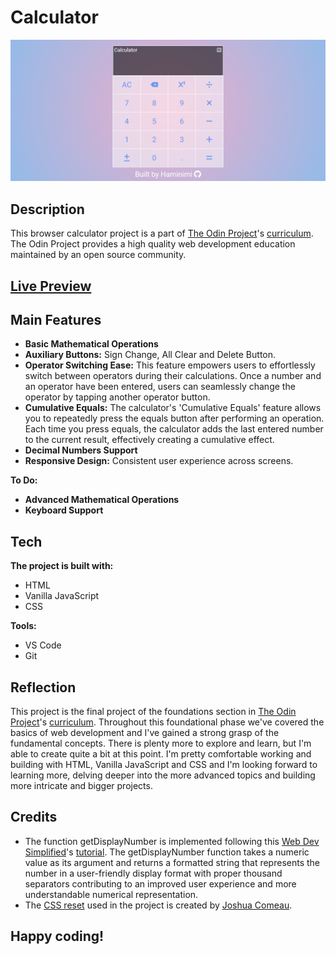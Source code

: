 # Calculator
![Screenshot of the Calculator app.](/screenshot.png)
## Description
This browser calculator project is a part of [The Odin Project](https://www.theodinproject.com/dashboard)'s [curriculum](https://www.theodinproject.com/lessons/foundations-calculator). The Odin Project provides a high quality web development education maintained by an open source community.
## [Live Preview](https://haminimi.github.io/calculator/)
## Main Features
- **Basic Mathematical Operations**
- **Auxiliary Buttons:** Sign Change, All Clear and Delete Button.
- **Operator Switching Ease:** This feature empowers users to effortlessly switch between operators during their calculations. Once a number and an operator have been entered, users can seamlessly change the operator by tapping another operator button.
- **Cumulative Equals:** The calculator's 'Cumulative Equals' feature allows you to repeatedly press the equals button after performing an operation. Each time you press equals, the calculator adds the last entered number to the current result, effectively creating a cumulative effect.
- **Decimal Numbers Support**
- **Responsive Design:** Consistent user experience across screens.

**To Do:**
- **Advanced Mathematical Operations**
- **Keyboard Support**
## Tech
**The project is built with:**
- HTML
- Vanilla JavaScript
- CSS

**Tools:**
- VS Code
- Git
## Reflection
This project is the final project of the foundations section in [The Odin Project](https://www.theodinproject.com/dashboard)'s [curriculum](https://www.theodinproject.com/lessons/foundations-calculator). Throughout this foundational phase we've covered the basics of web development and I've gained a strong grasp of the fundamental concepts. There is plenty more to explore and learn, but I'm able to create quite a bit at this point. I'm pretty comfortable working and building with HTML, Vanilla JavaScript and CSS and I'm looking forward to learning more, delving deeper into the more advanced topics and building more intricate and bigger projects.
## Credits
- The function getDisplayNumber is implemented following this [Web Dev Simplified](https://www.youtube.com/@WebDevSimplified)'s [tutorial](https://www.youtube.com/watch?v=j59qQ7YWLxw). The getDisplayNumber function takes a numeric value as its argument and returns a formatted string that represents the number in a user-friendly display format with proper thousand separators contributing to an improved user experience and more understandable numerical representation.
- The [CSS reset](https://www.joshwcomeau.com/css/custom-css-reset/) used in the project is created by [Joshua Comeau](https://www.joshwcomeau.com/).
## Happy coding!
